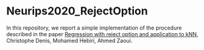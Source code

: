 # Neurips2020_RejectOption
In this repository, we report a simple implementation of the procedure described in the paper 
[Regression with reject option and application to kNN](https://arxiv.org/abs/2006.16597), Christophe Denis, Mohamed Hebiri, Ahmed Zaoui.
